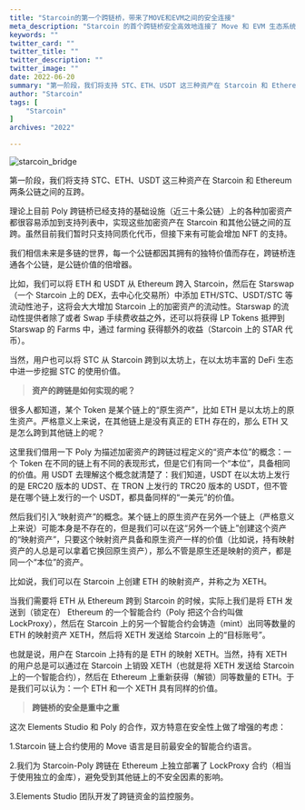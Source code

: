 ```yaml
---
title: "Starcoin的第一个跨链桥，带来了MOVE和EVM之间的安全连接"
meta_description: "Starcoin 的首个跨链桥安全高效地连接了 Move 和 EVM 生态系统。"
keywords: ""
twitter_card: ""
twitter_title: ""
twitter_description: ""
twitter_image: ""
date: 2022-06-20
summary: "第一阶段，我们将支持 STC、ETH、USDT 这三种资产在 Starcoin 和 Ethereum 两条公链之间的互跨。 理论上目前 Poly 跨链桥已经支持的基础设施（近三十条公链）上的各种加密资产都很容易添加到支持列表中...."
author: "Starcoin"
tags: [
    "Starcoin"
]
archives: "2022"

---
```


![starcoin_bridge](/images/hackathon/starcoin_bridge.jpeg)

第一阶段，我们将支持 STC、ETH、USDT 这三种资产在 Starcoin 和 Ethereum 两条公链之间的互跨。

理论上目前 Poly 跨链桥已经支持的基础设施（近三十条公链）上的各种加密资产都很容易添加到支持列表中，实现这些加密资产在 Starcoin 和其他公链之间的互跨。虽然目前我们暂时只支持同质化代币，但接下来有可能会增加 NFT 的支持。

我们相信未来是多链的世界，每一个公链都因其拥有的独特价值而存在，跨链桥连通各个公链，是公链价值的倍增器。

比如，我们可以将 ETH 和 USDT 从 Ethereum 跨入 Starcoin，然后在 Starswap（一个 Starcoin 上的 DEX，去中心化交易所）中添加 ETH/STC、USDT/STC 等流动性池子，这将会大大增加 Starcoin 上的加密资产的流动性。Starswap 的流动性提供者除了或者 Swap 手续费收益之外，还可以将获得 LP Tokens 抵押到 Starswap 的 Farms 中，通过 farming 获得额外的收益（Starcoin 上的 STAR 代币）。

当然，用户也可以将 STC 从 Starcoin 跨到以太坊上，在以太坊丰富的 DeFi 生态中进一步挖掘 STC 的使用价值。

> **资产的跨链是如何实现的呢？**

很多人都知道，某个 Token 是某个链上的“原生资产”，比如 ETH 是以太坊上的原生资产。严格意义上来说，在其他链上是没有真正的 ETH 存在的，那么 ETH 又是怎么跨到其他链上的呢？

这里我们借用一下 Poly 为描述加密资产的跨链过程定义的“资产本位”的概念：一个 Token 在不同的链上有不同的表现形式，但是它们有同一个“本位”，具备相同的价值。用 USDT 去理解这个概念就清楚了：我们知道，USDT 在以太坊上发行的是 ERC20 版本的 UDST、在 TRON 上发行的 TRC20 版本的 USDT，但不管是在哪个链上发行的一个 USDT，都具备同样的“一美元”的价值。

然后我们引入“映射资产”的概念。某个链上的原生资产在另外一个链上（严格意义上来说）可能本身是不存在的，但是我们可以在这“另外一个链上”创建这个资产的“映射资产”，只要这个映射资产具备和原生资产一样的价值（比如说，持有映射资产的人总是可以拿着它换回原生资产），那么不管是原生还是映射的资产，都是同一个“本位”的资产。

比如说，我们可以在 Starcoin 上创建 ETH 的映射资产，并称之为 XETH。

当我们需要将 ETH 从 Ethereum 跨到 Starcoin 的时候，实际上我们是将 ETH 发送到（锁定在） Ethereum 的一个智能合约（Poly 把这个合约叫做 LockProxy），然后在 Starcoin 上的另一个智能合约会铸造（mint）出同等数量的 ETH 的映射资产 XETH，然后将 XETH 发送给 Starcoin 上的“目标账号”。

也就是说，用户在 Starcoin 上持有的是 ETH 的映射 XETH。当然，持有 XETH 的用户总是可以通过在 Starcoin 上销毁 XETH（也就是将 XETH 发送给 Starcoin 上的一个智能合约），然后在 Ethereum 上重新获得（解锁）同等数量的 ETH。于是我们可以认为：一个 ETH 和一个 XETH 具有同样的价值。

> **跨链桥的安全是重中之重**

这次 Elements Studio 和 Poly 的合作，双方特意在安全性上做了增强的考虑：

1.Starcoin 链上合约使用的 Move 语言是目前最安全的智能合约语言。

2.我们为 Starcoin-Poly 跨链在 Ethereum 上独立部署了 LockProxy 合约（相当于使用独立的金库），避免受到其他链上的不安全因素的影响。

3.Elements Studio 团队开发了跨链资金的监控服务。